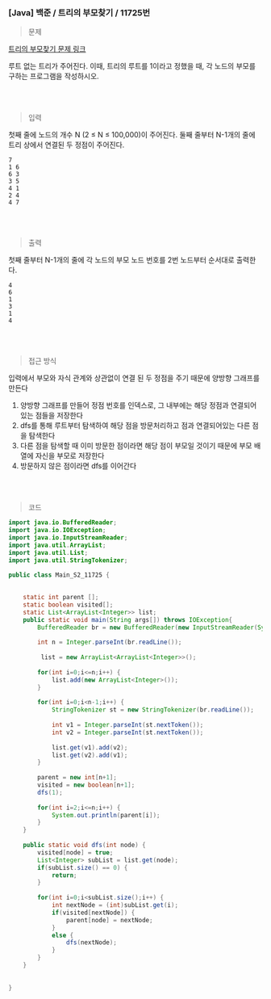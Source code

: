 <h3>[Java] 백준 / 트리의 부모찾기 / 11725번 </h3>

> 문제
> 

[트리의 부모찾기 문제 링크](https://www.acmicpc.net/problem/11725)

루트 없는 트리가 주어진다. 이때, 트리의 루트를 1이라고 정했을 때, 각 노드의 부모를 구하는 프로그램을 작성하시오.

<br>
<br>

> 입력
> 

첫째 줄에 노드의 개수 N (2 ≤ N ≤ 100,000)이 주어진다. 둘째 줄부터 N-1개의 줄에 트리 상에서 연결된 두 정점이 주어진다.

```
7
1 6
6 3
3 5
4 1
2 4
4 7
```

<br>
<br>

> 출력
> 

첫째 줄부터 N-1개의 줄에 각 노드의 부모 노드 번호를 2번 노드부터 순서대로 출력한다.

```
4
6
1
3
1
4
```

<br>
<br>

> 접근 방식
> 

입력에서 부모와 자식 관계와 상관없이 연결 된 두 정점을 주기 때문에 양방향 그래프를 만든다

1. 양방향 그래프를 만들어 정점 번호를 인덱스로, 그 내부에는 해당 정점과 연결되어있는 점들을 저장한다
2. dfs를 통해 루트부터 탐색하여 해당 점을 방문처리하고 점과 연결되어있는 다른 점을 탐색한다
3. 다른 점을 탐색할 때 이미 방문한 점이라면 해당 점이 부모일 것이기 때문에 부모 배열에 자신을 부모로 저장한다
4. 방문하지 않은 점이라면 dfs를 이어간다

<br>
<br>

> 코드
> 

```java
import java.io.BufferedReader;
import java.io.IOException;
import java.io.InputStreamReader;
import java.util.ArrayList;
import java.util.List;
import java.util.StringTokenizer;

public class Main_S2_11725 {
	
	
	static int parent [];
	static boolean visited[];
	static List<ArrayList<Integer>> list;
	public static void main(String args[]) throws IOException{
		BufferedReader br = new BufferedReader(new InputStreamReader(System.in));
		
		int n = Integer.parseInt(br.readLine());
		
		 list = new ArrayList<ArrayList<Integer>>();
		
		for(int i=0;i<=n;i++) {
			list.add(new ArrayList<Integer>());
		}
		
		for(int i=0;i<n-1;i++) {
			StringTokenizer st = new StringTokenizer(br.readLine());
			
			int v1 = Integer.parseInt(st.nextToken());
			int v2 = Integer.parseInt(st.nextToken());
			
			list.get(v1).add(v2);
			list.get(v2).add(v1);
		}
		
		parent = new int[n+1];
		visited = new boolean[n+1];
		dfs(1);
		
		for(int i=2;i<=n;i++) {
			System.out.println(parent[i]);
		}
	}
	
	public static void dfs(int node) {
		visited[node] = true;
		List<Integer> subList = list.get(node);
		if(subList.size() == 0) {
			return;
		}
		
		for(int i=0;i<subList.size();i++) {
			int nextNode = (int)subList.get(i);
			if(visited[nextNode]) {
				parent[node] = nextNode;
			}
			else {
				dfs(nextNode);
			}
		}
	}
	
	
}
```
